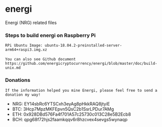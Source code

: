 # energi
Energi (NRG) related files

### Steps to build energi on Raspberry Pi
`RPi Ubuntu Image: ubuntu-18.04.2-preinstalled-server-arm64+raspi3.img.xz`

`You can also see Github document`
`   https://github.com/energicryptocurrency/energi/blob/master/doc/build-unix.md`

### Donations
`If the information helped you mine Energi, please feel free to send a donation my way!`

* NRG: EY14sbRc6YTSCxh3eyAg8pHkkRAQ8jtyiE
* BTC: 3Hcp7MpzMKFEpvn5QsC2b1SsrLPDur7AMg
* ETH: 0x928DBd576Fa4f701A57c25730c013C28e5B2Ecb8
* BCH: qpg68f72hjs2faamkqqv6r8hzcvex4sevgs5wynaqp
